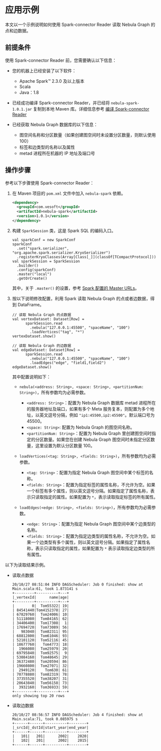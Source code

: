 # 应用示例

本文以一个示例说明如何使用 Spark-connector Reader 读取 Nebula Graph 的点和边数据。

## 前提条件

使用 Spark-connector Reader 前，您需要确认以下信息：

- 您的机器上已经安装了以下软件：
  - Apache Spark&trade; 2.3.0 及以上版本
  - Scala
  - Java：1.8

- 已经成功编译 Spark-connector Reader，并已经将 `nebula-spark-1.0.1.jar` 复制到本地 Maven 库。详细信息参考 [编译 Spark-connector Reader](screader-ug-compile.md)

- 已经获取 Nebula Graph 数据库的以下信息：
  - 图空间名称和分区数量（如果创建图空间时未设置分区数量，则默认使用 100）
  - 标签和边类型的名称以及属性
  - metad 进程所在机器的 IP 地址及端口号

## 操作步骤

参考以下步骤使用 Spark-connector Reader：

1. 在 Maven 项目的 `pom.xml` 文件中加入 `nebula-spark` 依赖。

    ```xml
    <dependency>
      <groupId>com.vesoft</groupId>
      <artifactId>nebula-spark</artifactId>
      <version>1.0.1</version>
    </dependency>
    ```

2. 构建 `SparkSession` 类，这是 Spark SQL 的编码入口。

    ```
    val sparkConf = new SparkConf
    sparkConf
      .set("spark.serializer", "org.apache.spark.serializer.KryoSerializer")
      .registerKryoClasses(Array[Class[_]](classOf[TCompactProtocol]))
    val sparkSession = SparkSession
      .builder()
      .config(sparkConf)
      .master("local")
      .getOrCreate()
    ```

    其中，关于 `.master()` 的设置，参考 [Spark 配置的 Master URLs](https://spark.apache.org/docs/latest/submitting-applications.html#master-urls "点击前往 Spark 文档中心")。

3. 按以下说明修改配置，利用 Spark 读取 Nebula Graph 的点或者边数据，得到 DataFrame。

    ```shell
    // 读取 Nebula Graph 的点数据
    val vertexDataset: Dataset[Row] =
          sparkSession.read
            .nebula("127.0.0.1:45500", "spaceName", "100")
            .loadVertices("tag", "*")
    vertexDataset.show()

    // 读取 Nebula Graph 的边数据
    val edgeDataset: Dataset[Row] =
          sparkSession.read
            .nebula("127.0.0.1:45500", "spaceName", "100")
            .loadEdges("edge", "field1,field2")
    edgeDataset.show()
    ```

    其中配置说明如下：

    - `nebula(<address: String>, <space: String>, <partitionNum: String>)`，所有参数均为必需参数。

      - `<address: String>`：配置为 Nebula Graph 数据库 metad 进程所在的服务器地址及端口，如果有多个 Meta 服务复本，则配置为多个地址，以英文逗号分隔，例如 `"ip1:45500,ip2:45500"`。默认端口号为 45500。
      - `<space: String>`: 配置为 Nebula Graph 的图空间名称。
      - `<partitionNum: String>`：配置为 Nebula Graph 里创建图空间时指定的分区数量。如果您在创建 Nebula Graph 图空间时未指定分区数量，这里设置为默认分区数量 100。

    - `loadVertices(<tag: String>, <fields: String>)`，所有参数均为必需参数。

      - `<tag: String>`：配置为指定 Nebula Graph 图空间中某个标签的名称。
      - `<fields: String>`：配置为指定标签的属性名称，不允许为空。如果一个标签有多个属性，则以英文逗号分隔。如果指定了属性名称，表示只读取指定的属性。如果配置为 `*`，表示读取指定标签的所有属性。

    - `loadEdges(<edge: String>, <fields: String>)`，所有参数均为必需参数。

      - `<edge: String>`：配置为指定 Nebula Graph 图空间中某个边类型的名称。
      - `<fields: String>`：配置为指定边类型的属性名称，不允许为空。如果一个边类型有多个属性，则以英文逗号分隔。如果指定了属性名称，表示只读取指定的属性，如果配置为 `*` 表示读取指定边类型的所有属性。

以下为读取结果示例。

- 读取点数据

    ```
    20/10/27 08:51:04 INFO DAGScheduler: Job 0 finished: show at Main.scala:61, took 1.873141 s
    +---------+----------+---+
    |_vertexId|      name|age|
    +---------+----------+---+
    |        0|  Tom55322| 19|
    | 84541440|Tom4152378| 27|
    | 67829760|  Tom24006| 10|
    | 51118080|  Tom84165| 62|
    | 34406400|  Tom17308|  1|
    | 17694720|  Tom73089| 56|
    |   983040|  Tom82311| 95|
    | 68812800|  Tom61046| 93|
    | 52101120|  Tom52116| 45|
    | 18677760|   Tom4773| 18|
    |  1966080|  Tom25979| 20|
    | 69795840|  Tom92575|  9|
    | 53084160|  Tom48645| 29|
    | 36372480|  Tom20594| 86|
    | 19660800|  Tom27071| 32|
    |  2949120|    Tom630| 61|
    | 70778880|  Tom82319| 78|
    | 37355520|  Tom38207| 31|
    | 20643840|  Tom56158| 73|
    |  3932160|  Tom36933| 59|
    +---------+----------+---+
    only showing top 20 rows
    ```

- 读取边数据

    ```
    20/10/27 08:56:57 INFO DAGScheduler: Job 4 finished: show at Main.scala:71, took 0.085975 s
    +------+------+----------+--------+
    |_srcId|_dstId|start_year|end_year|
    +------+------+----------+--------+
    |   101|   201|      2002|    2020|
    |   102|   201|      2002|    2015|
    +------+------+----------+--------+
    ```
